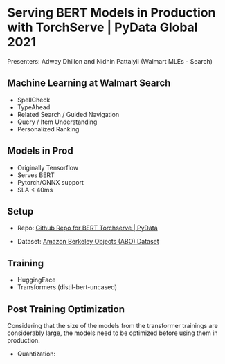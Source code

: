 # Serving BERT Models in Production with TorchServe | PyData Global 2021

Presenters: Adway Dhillon and Nidhin Pattaiyii (Walmart MLEs - Search)

## Machine Learning at Walmart Search
- SpellCheck
- TypeAhead
- Related Search / Guided Navigation
- Query / Item Understanding
- Personalized Ranking

## Models in Prod
- Originally Tensorflow
- Serves BERT
- Pytorch/ONNX support
- SLA < 40ms

## Setup
- Repo: [Github Repo for BERT Torchserve | PyData](https://bit.ly/pytorch-workshop-2021)

- Dataset: [Amazon Berkeley Objects (ABO) Dataset](https://amazon-berkeley-objects.s3.amazonaws.com/index.html)

## Training
- HuggingFace
- Transformers (distil-bert-uncased)

## Post Training Optimization
Considering that the size of the models from the transformer trainings are considerably large, the models need to be optimized before using them in production.
- Quantization: 